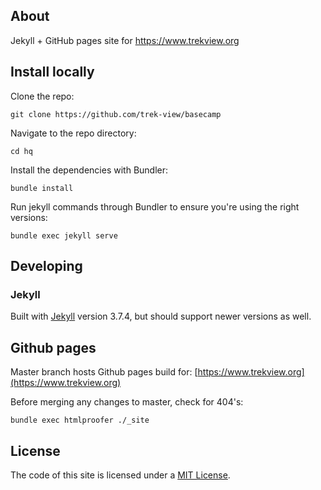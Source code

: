 ## About

Jekyll + GitHub pages site for https://www.trekview.org

## Install locally

Clone the repo:

`git clone https://github.com/trek-view/basecamp`

Navigate to the repo directory:

`cd hq`

Install the dependencies with Bundler:

`bundle install`

Run jekyll commands through Bundler to ensure you're using the right versions:

`bundle exec jekyll serve`

## Developing

### Jekyll 

Built with [Jekyll](http://jekyllrb.com/) version 3.7.4, but should support newer versions as well.

## Github pages

Master branch hosts Github pages build for: [https://www.trekview.org](https://www.trekview.org)

Before merging any changes to master, check for 404's:

`bundle exec htmlproofer ./_site`

## License

The code of this site is licensed under a [MIT License](/LICENSE.txt).